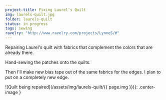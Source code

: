 ```yaml
---
project-title: Fixing Laurel's Quilt
img: laurels-quilt.jpg
folder: laurels-quilt
status: in progress
tags: sewing
ravelry: "http://www.ravelry.com/projects/LynneS/#"
---
```

Repairing Laurel's quilt with fabrics that complement the colors that are already there.

Hand-sewing the patches onto the quilts.

Then I'll make new bias tape out of the same fabrics for the edges. I plan to put on a completely new edge.

![Quilt being repaired](/assets/img/laurels-quilt/{{ page.img }}){: .center-image }
